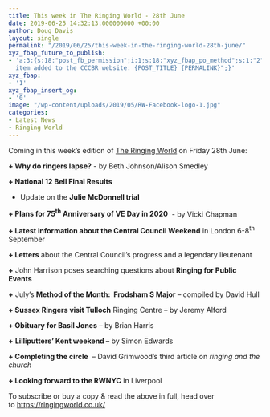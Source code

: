 ```yaml
---
title: This week in The Ringing World - 28th June
date: 2019-06-25 14:32:13.000000000 +00:00
author: Doug Davis
layout: single
permalink: "/2019/06/25/this-week-in-the-ringing-world-28th-june/"
xyz_fbap_future_to_publish:
- 'a:3:{s:18:"post_fb_permission";i:1;s:18:"xyz_fbap_po_method";s:1:"2";s:16:"xyz_fbap_message";s:62:"News
  item added to the CCCBR website: {POST_TITLE} {PERMALINK}";}'
xyz_fbap:
- '1'
xyz_fbap_insert_og:
- '0'
image: "/wp-content/uploads/2019/05/RW-Facebook-logo-1.jpg"
categories:
- Latest News
- Ringing World
---
```

Coming in this week’s edition of <a href="https://www.ringingworld.co.uk/" target="_blank" rel="noopener noreferrer">The Ringing World</a> on Friday 28th June:

**+ Why do ringers lapse?** - by Beth Johnson/Alison Smedley

**+ National 12 Bell Final Results**

+ Update on the **Julie McDonnell trial**

**+ Plans for 75<sup>th</sup> Anniversary of VE Day in 2020**  - by Vicki Chapman

**+ Latest information about the Central Council Weekend** in London 6-8<sup>th</sup> September

**+ Letters** about the Central Council’s progress and a legendary lieutenant

**+** John Harrison poses searching questions about **Ringing for Public Events**

**+** July’s **Method of the Month:  Frodsham S Major** – compiled by David Hull

**+ Sussex Ringers visit Tulloch** Ringing Centre – by Jeremy Alford

**+ Obituary for Basil Jones** – by Brian Harris

**+** **Lilliputters’ Kent weekend –** by Simon Edwards

**+ Completing the circle**  – David Grimwood’s third article on _ringing and the church_

**+ Looking forward to the RWNYC** in Liverpool

To subscribe or buy a copy & read the above in full, head over to <a href="https://ringingworld.co.uk/" target="_blank" rel="noopener noreferrer">https://ringingworld.co.uk/</a>
